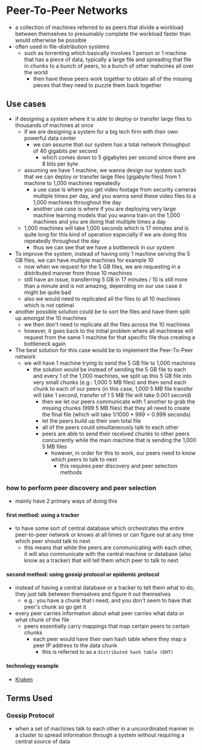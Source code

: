# Peer-To-Peer Networks

- a collection of machines referred to as peers that divide a workload between themselves to presumably complete the workload faster than would otherwise be possible
- often used in file-distribution systems
  - such as torrenting which basically involves 1 person or 1 machine that has a piece of data, typically a large file and spreading that file in chunks to a bunch of peers, to a bunch of other mahcines all over the world
    - then have these peers work together to obtain all of the missing pieces that they need to puzzle them back together

## Use cases

- if designing a system where it is able to deploy or transfer large files to thousands of machines at once
  - if we are designing a system for a big tech firm with their own powerful data center
    - we can assume that our system has a total network throughput of 40 gigabits per second
      - which comes down to 5 gigabytes per second since there are 8 bits per byte
  - assuming we have 1 machine, we wanna design our system such that we can deploy or transfer large files (gigabyte files) from 1 machine to 1,000 machines repeatedly
    - a use case is where you get video footage from security cameras multiple times per day, and you wanna send these video files to a 1,000 machines throughout the day
    - another use case is where if you are deploying very large machine learning models that you wanna train on the 1,000 machines and you are doing that multiple times a day
  - 1,000 machines will take 1,000 seconds which is 17 minutes and is quite long for this kind of operation especially if we are doing this repeatedly throughout the day
    - thus we can see that we have a bottleneck in our system
- To improve the system, instead of having only 1 machine serving the 5 GB files, we can have multiple machines for example 10
  - now when we request for the 5 GB files, we are requesting in a distributed manner from those 10 machines
  - still have an issue, transferring 5 GB in 17 minutes / 10 is still more than a minute and is not amazing, depending on our use case it might be quite bad
  - also we would need to replicated all the files to all 10 machines which is not optimal
- another possible solution could be to sort the files and have them split up amongst the 10 machines
  - we then don't need to replicate all the files across the 10 machines
  - however, it goes back to the initial problem where all machinese will request from the same 1 machine for that specific file thus creating a bottleneck again
- The best solution for this case would be to implement the Peer-To-Peer network
  - we will have 1 machine trying to send the 5 GB file to 1,000 machines
    - the solution would be instead of sending the 5 GB file to each and every 1 of the 1,000 machines, we split up this 5 GB file into very small chunks (e.g.: 1,000 5 MB files) and then send each chunk to each of our peers (in this case, 1,000 5 MB file transfer will take 1 second, transfer of 1 5 MB file will take 0.001 second)
      - then we let our peers communicate with 1 another to grab the missing chunks (999 5 MB files) that they all need to create the final file (which will take 1/1000 \* 999 = 0.999 seconds)
      - let the peers build up their own total file
      - all of the peers could simultaneously talk to each other
      - peers are able to send their received chunks to other peers concurrently while the main machine that is sending the 1,000 5 MB files
        - however, in order for this to work, our peers need to know which peers to talk to next
          - this requires peer discovery and peer selection methods

### how to perform peer discovery and peer selection

- mainly have 2 primary ways of doing this

#### first method: using a tracker

- to have some sort of central database which orchestrates the entire peer-to-peer network or knows at all times or can figure out at any time which peer should talk to next
  - this means that while the peers are communicating with each other, it will also communicate with the central machine or database (also know as a tracker) that will tell them which peer to talk to next

#### second method: using gossip protocol or epidemic protocol

- instead of having a central database or a tracker to tell them what to do, they just talk between themselves and figure it out themselves
  - e.g.: you have a chunk that i need, and you don't seem to have that peer's chunk so go get it
- every peer carries information about what peer carries what data or what chunk of the file
  - peers essentially carry mappings that map certain peers to certain chunks
    - each peer would have their own hash table where they map a peer IP address to the data chunk
      - this is referred to as a `distributed hash table (DHT)`

#### technology example

- [Kraken](https://github.com/uber/kraken)

## Terms Used

### Gossip Protocol

- when a set of machines talk to each other in a uncoordinated manner in a cluster to spread information through a system without requiring a central source of data
